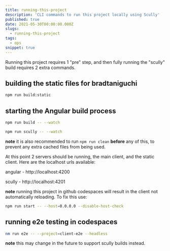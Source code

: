 ```yaml
---
title: running-this-project
description: 'CLI commands to run this project locally using Scully'
published: true
date: 2021-05-30T00:00:00.000Z
slugs:
  - running-this-project
tags:
  - ops
snippet: true
---
```


Running this project requires 1 "pre" step, and then fully running the "scully" build requires 2 extra commands.

## building the static files for bradtaniguchi

```bash
npm run build:static
```

## starting the Angular build process

```bash
npm run build -- --watch
```

```bash
npm run scully -- --watch
```

**note** it is also recommended to run `npm run clean` **before** any of this, to prevent any extra cached files from being used.

At this point 2 servers should be running, the main client, and the static client. Here are the localhost urls available:

angular - http://localhost:4200

scully - http://localhost:4201

**note** running this project in github codespaces will result in the client not automatically reloading. To fix this use:

```bash
npm run start -- --host=0.0.0.0 --disable-host-check
```

## running e2e testing in codespaces

```bash
nm run e2e -- --project=client-e2e --headless
```

**note** this may change in the future to support scully builds instead.

